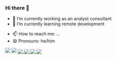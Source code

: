 ### Hi there 👋
<!-- **matcharr/matcharr** is a ✨ _special_ ✨ repository because its `README.md` (this file) appears on your GitHub profile. -->

<!-- Here are some ideas to get you started: -->

- 🔭 I’m currently working as an analyst consultant
- 🌱 I’m currently learning remote development
<!-- - 👯 I’m looking to collaborate on -->
<!-- - 🤔 I’m looking for help with ... -->
<!-- - 💬 Ask me about ... -->
- 📫 How to reach me: ...
- 😄 Pronouns: he/him
<!-- - ⚡ Fun fact:  -->


<img src="https://github-readme-stats.vercel.app/api?username=matcharr&theme=calm&show_icons=true&hide=prs"/>
<img src="https://github-readme-stats.vercel.app/api/top-langs?username=matcharr&layout=compact&theme=calm&show_icons=true&hide=html,ruby"/>

<a href="https://github.com/matcharr/full-stack-web-developement">
  <img align="center" src="https://github-readme-stats.vercel.app/api/pin/?username=matcharr&theme=calm&repo=full-stack-web-developement" />
</a>
<a href="https://github.com/matcharr/airbnb-nextjs-clone">
  <img align="center" src="https://github-readme-stats.vercel.app/api/pin/?username=matcharr&theme=calm&repo=airbnb-nextjs-clone" />
</a>
<a href="https://github.com/matcharr/The-Vue.js-3-masterclass">
  <img align="center" src="https://github-readme-stats.vercel.app/api/pin/?username=matcharr&theme=calm&repo=The-Vue.js-3-masterclass" />
</a>
<a href="https://github.com/matcharr/Pinia-The-Enjoyable-Vue-Store">
  <img align="center" src="https://github-readme-stats.vercel.app/api/pin/?username=matcharr&theme=calm&repo=Pinia-The-Enjoyable-Vue-Store" />
</a>


